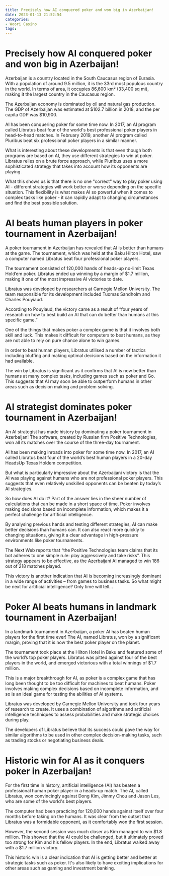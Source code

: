 ```yaml
---
title: Precisely how AI conquered poker and won big in Azerbaijan!
date: 2023-01-13 21:52:54
categories:
- Woori Casino
tags:
---
```



#  Precisely how AI conquered poker and won big in Azerbaijan!

Azerbaijan is a country located in the South Caucasus region of Eurasia. With a population of around 9.5 million, it is the 33rd most populous country in the world. In terms of area, it occupies 86,600 km² (33,400 sq mi), making it the largest country in the Caucasus region.

The Azerbaijan economy is dominated by oil and natural gas production. The GDP of Azerbaijan was estimated at $102.7 billion in 2018, and the per capita GDP was $10,900.

AI has been conquering poker for some time now. In 2017, an AI program called Libratus beat four of the world's best professional poker players in head-to-head matches. In February 2019, another AI program called Pluribus beat six professional poker players in a similar manner.

What is interesting about these developments is that even though both programs are based on AI, they use different strategies to win at poker. Libratus relies on a brute force approach, while Pluribus uses a more sophisticated strategy that takes into account how its opponents are playing.

What this shows us is that there is no one "correct" way to play poker using AI - different strategies will work better or worse depending on the specific situation. This flexibility is what makes AI so powerful when it comes to complex tasks like poker - it can rapidly adapt to changing circumstances and find the best possible solution.

#  AI beats human players in poker tournament in Azerbaijan!

A poker tournament in Azerbaijan has revealed that AI is better than humans at the game. The tournament, which was held at the Baku Hilton Hotel, saw a computer named Libratus beat four professional poker players.

The tournament consisted of 120,000 hands of heads-up no-limit Texas Hold’em poker. Libratus ended up winning by a margin of $1.7 million, making it one of the most impressive AI victories to date.

Libratus was developed by researchers at Carnegie Mellon University. The team responsible for its development included Tuomas Sandholm and Charles Pouyiaud.

According to Pouyiaud, the victory came as a result of “four years of research on how to best build an AI that can do better than humans at this specific game.”

One of the things that makes poker a complex game is that it involves both skill and luck. This makes it difficult for computers to beat humans, as they are not able to rely on pure chance alone to win games.

In order to beat human players, Libratus utilised a number of tactics including bluffing and making optimal decisions based on the information it had available.

The win by Libratus is significant as it confirms that AI is now better than humans at many complex tasks, including games such as poker and Go. This suggests that AI may soon be able to outperform humans in other areas such as decision making and problem solving.

#  AI strategist dominates poker tournament in Azerbaijan!

An AI strategist has made history by dominating a poker tournament in Azerbaijan! The software, created by Russian firm Positive Technologies, won all its matches over the course of the three-day tournament.

AI has been making inroads into poker for some time now. In 2017, an AI called Libratus beat four of the world’s best human players in a 20-day HeadsUp Texas Holdem competition.

But what is particularly impressive about the Azerbaijani victory is that the AI was playing against humans who are not professional poker players. This suggests that even relatively unskilled opponents can be beaten by today’s AI strategies.

So how does AI do it? Part of the answer lies in the sheer number of calculations that can be made in a short space of time. Poker involves making decisions based on incomplete information, which makes it a perfect challenge for artificial intelligence.

By analysing previous hands and testing different strategies, AI can make better decisions than humans can. It can also react more quickly to changing situations, giving it a clear advantage in high-pressure environments like poker tournaments.

The Next Web reports that “the Positive Technologies team claims that its bot adheres to one simple rule: play aggressively and take risks”. This strategy appears to be effective, as the Azerbaijani AI managed to win 186 out of 218 matches played.

This victory is another indication that AI is becoming increasingly dominant in a wide range of activities – from games to business tasks. So what might be next for artificial intelligence? Only time will tell…

#  Poker AI beats humans in landmark tournament in Azerbaijan!

In a landmark tournament in Azerbaijan, a poker AI has beaten human players for the first time ever! The AI, named Libratus, won by a significant margin, proving that it is now the best poker player on the planet.

The tournament took place at the Hilton Hotel in Baku and featured some of the world’s top poker players. Libratus was pitted against four of the best players in the world, and emerged victorious with a total winnings of $1.7 million.

This is a major breakthrough for AI, as poker is a complex game that has long been thought to be too difficult for machines to beat humans. Poker involves making complex decisions based on incomplete information, and so is an ideal game for testing the abilities of AI systems.

Libratus was developed by Carnegie Mellon University and took four years of research to create. It uses a combination of algorithms and artificial intelligence techniques to assess probabilities and make strategic choices during play.

The developers of Libratus believe that its success could pave the way for similar algorithms to be used in other complex decision-making tasks, such as trading stocks or negotiating business deals.

#  Historic win for AI as it conquers poker in Azerbaijan!

For the first time in history, artificial intelligence (AI) has beaten a professional human poker player in a heads-up match. The AI, called Libratus, won convincingly against Dong Kim, Jimmy Chou and Jason Les, who are some of the world's best players.

The computer had been practicing for 120,000 hands against itself over four months before taking on the humans. It was clear from the outset that Libratus was a formidable opponent, as it comfortably won the first session.

However, the second session was much closer as Kim managed to win $1.8 million. This showed that the AI could be challenged, but it ultimately proved too strong for Kim and his fellow players. In the end, Libratus walked away with a $1.7 million victory.

This historic win is a clear indication that AI is getting better and better at strategic tasks such as poker. It's also likely to have exciting implications for other areas such as gaming and investment banking.
